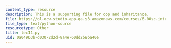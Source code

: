 ```yaml
---
content_type: resource
description: This is a supporting file for oop and inharitance.
file: https://ol-ocw-studio-app-qa.s3.amazonaws.com/courses/6-00sc-introduction-to-computer-science-and-programming-spring-2011/0a04963bd0302d2d8a4e60dd2b9ba40e_lec11.py
file_type: text/python-source
resourcetype: Other
title: lec11.py
uid: 0a04963b-d030-2d2d-8a4e-60dd2b9ba40e
---
```

